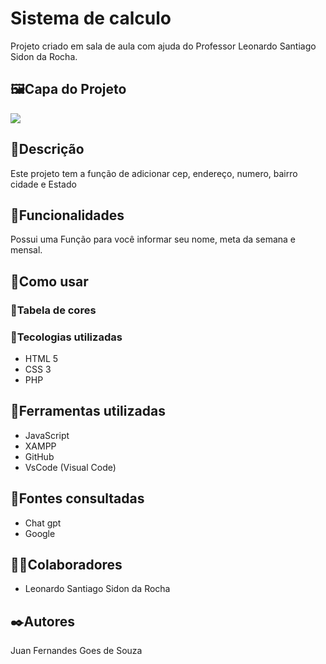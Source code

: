 # Sistema de calculo
Projeto criado em sala de aula com ajuda do Professor Leonardo Santiago Sidon da Rocha.

## 🖼️Capa do Projeto
<img src="imgs/Capa.png">

## 📄Descrição

Este projeto tem a função de adicionar cep, endereço, numero, bairro cidade e Estado
## 👾Funcionalidades

Possui uma Função para você informar seu nome, meta da semana e mensal.
## 📸Como usar



### 🎨Tabela de cores



### 🤖Tecologias utilizadas
* HTML 5
* CSS 3
* PHP
## 🔧Ferramentas utilizadas
* JavaScript
* XAMPP
* GitHub
* VsCode (Visual Code)
## 🔗Fontes consultadas
* Chat gpt
* Google
## 🤜🤛Colaboradores
* Leonardo Santiago Sidon da Rocha

## ✒️Autores
Juan Fernandes Goes de Souza
